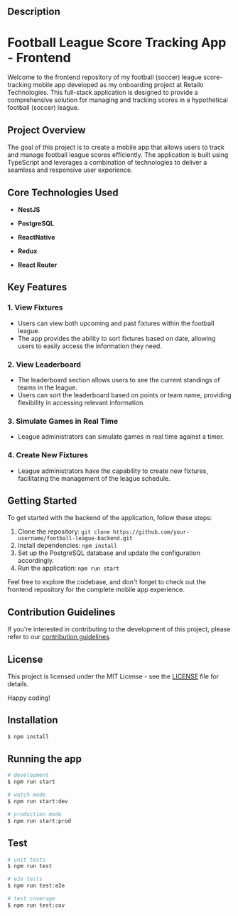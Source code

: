 

## Description

# Football League Score Tracking App - Frontend

Welcome to the frontend repository of my football (soccer) league score-tracking mobile app developed as my onboarding project at Retailo Technologies. This full-stack application is designed to provide a comprehensive solution for managing and tracking scores in a hypothetical football (soccer) league.

## Project Overview

The goal of this project is to create a mobile app that allows users to track and manage football league scores efficiently. The application is built using TypeScript and leverages a combination of technologies to deliver a seamless and responsive user experience.

## Core Technologies Used

- **NestJS**

- **PostgreSQL**

- **ReactNative**

- **Redux**

- **React Router**


## Key Features

### 1. View Fixtures

- Users can view both upcoming and past fixtures within the football league.
- The app provides the ability to sort fixtures based on date, allowing users to easily access the information they need.

### 2. View Leaderboard

- The leaderboard section allows users to see the current standings of teams in the league.
- Users can sort the leaderboard based on points or team name, providing flexibility in accessing relevant information.

### 3. Simulate Games in Real Time

- League administrators can simulate games in real time against a timer.


### 4. Create New Fixtures

- League administrators have the capability to create new fixtures, facilitating the management of the league schedule.

## Getting Started

To get started with the backend of the application, follow these steps:

1. Clone the repository: `git clone https://github.com/your-username/football-league-backend.git`
2. Install dependencies: `npm install`
3. Set up the PostgreSQL database and update the configuration accordingly.
4. Run the application: `npm run start`

Feel free to explore the codebase, and don't forget to check out the frontend repository for the complete mobile app experience.

## Contribution Guidelines

If you're interested in contributing to the development of this project, please refer to our [contribution guidelines](CONTRIBUTING.md).

## License

This project is licensed under the MIT License - see the [LICENSE](LICENSE) file for details.

Happy coding!


## Installation

```bash
$ npm install
```

## Running the app

```bash
# development
$ npm run start

# watch mode
$ npm run start:dev

# production mode
$ npm run start:prod
```

## Test

```bash
# unit tests
$ npm run test

# e2e tests
$ npm run test:e2e

# test coverage
$ npm run test:cov
```

